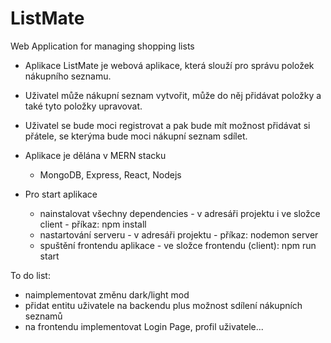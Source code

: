# ListMate
Web Application for managing shopping lists

-	Aplikace ListMate je webová aplikace, která slouží pro správu položek nákupního seznamu.
-	Uživatel může nákupní seznam vytvořit, může do něj přidávat položky a také tyto položky upravovat.
-	Uživatel se bude moci registrovat a pak bude mít možnost přidávat si přátele, se kterýma bude moci nákupní seznam sdílet.


-	Aplikace je dělána v MERN stacku
    - MongoDB, Express, React, Nodejs


-	Pro start aplikace
    - nainstalovat všechny dependencies - v adresáři projektu i ve složce client - příkaz: npm install
    - nastartování serveru - v adresáři projektu - příkaz: nodemon server    
    - spuštění frontendu aplikace - ve složce frontendu (client):  npm run start
 


To do list:
- naimplementovat změnu dark/light mod
- přidat entitu uživatele na backendu plus možnost sdílení nákupních seznamů
- na frontendu implementovat Login Page, profil uživatele... 

